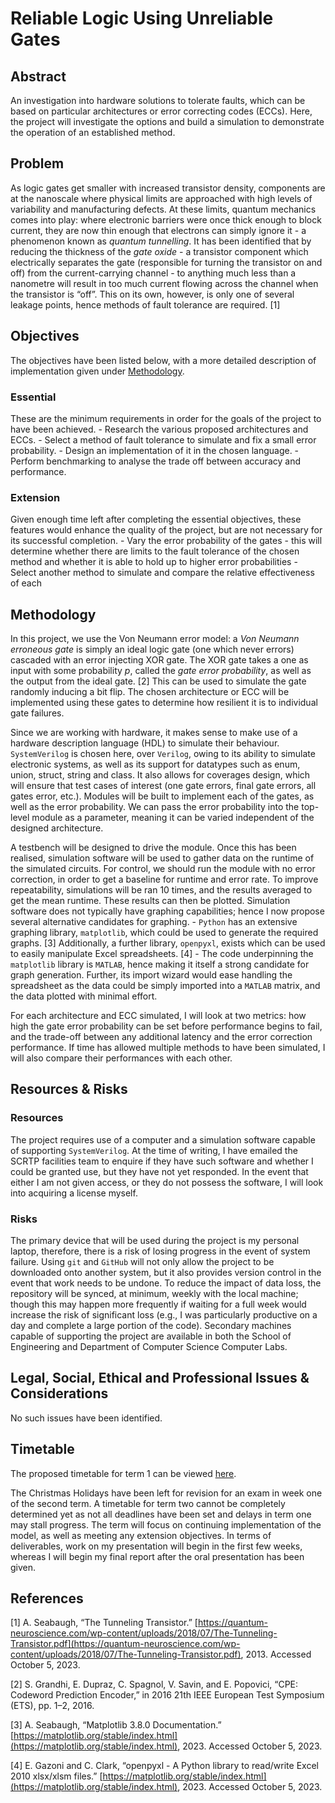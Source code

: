 # Reliable Logic Using Unreliable Gates

## Abstract
An investigation into hardware solutions to tolerate faults, which can be based on particular architectures or error correcting codes (ECCs). Here, the project will investigate the options and build a simulation to demonstrate the operation of an established method.


## Problem
As logic gates get smaller with increased transistor density, components are at the nanoscale where physical limits are approached with high levels of variability and manufacturing defects. At these limits, quantum mechanics comes into play: where electronic barriers were once thick enough to block current, they are now thin enough that electrons can simply ignore it - a phenomenon known as _quantum tunnelling_. It has been identified that by reducing the thickness of the _gate oxide_ - a transistor component which electrically separates the gate (responsible for turning the transistor on and off) from the current-carrying channel - to anything much less than a nanometre will result in too much current flowing across the channel when the transistor is “off”. This on its own, however, is only one of several leakage points, hence methods of fault tolerance are required. [1]


## Objectives
The objectives have been listed below, with a more detailed description of implementation given under [Methodology](#methodology).

### Essential
These are the minimum requirements in order for the goals of the project to have been achieved.
    - Research the various proposed architectures and ECCs.
    - Select a method of fault tolerance to simulate and fix a small error probability.
    - Design an implementation of it in the chosen language.
    - Perform benchmarking to analyse the trade off between accuracy and performance.

### Extension
Given enough time left after completing the essential objectives, these features would enhance the quality of the 
project, but are not necessary for its successful completion.
    - Vary the error probability of the gates - this will determine whether there are limits to the fault  tolerance of the chosen method and whether it is able to hold up to higher error probabilities
    - Select another method to simulate and compare the relative effectiveness of each


## Methodology
In this project, we use the Von Neumann error model: a _Von Neumann erroneous gate_ is simply an ideal logic gate (one which never errors) cascaded with an error injecting XOR gate. The XOR gate takes a one as input with some probability _p_, called the _gate error probability_, as well as the output from the ideal gate. [2] This can be used to simulate the gate randomly inducing a bit flip. The chosen architecture or ECC will be implemented using these gates to determine how resilient it is to individual gate failures.

Since we are working with hardware, it makes sense to make use of a hardware description language (HDL) to simulate their behaviour. `SystemVerilog` is chosen here, over `Verilog`, owing to its ability to simulate electronic systems, as well as its support for datatypes such as enum, union, struct, string and class. It also allows for coverages design, which will ensure that test cases of interest (one gate errors, final gate errors, all gates error, etc.). Modules will be built to implement each of the gates, as well as the error probability. We can pass the error probability into the top-level module as a parameter, meaning it can be varied independent of the designed architecture.

A testbench will be designed to drive the module. Once this has been realised, simulation software will be used to gather data on the runtime of the simulated circuits. For control, we should run the module with no error correction, in order to get a baseline for runtime and error rate. To improve repeatability, simulations will be ran 10 times, and the results averaged to get the mean runtime. These results can then be plotted. Simulation software does not typically have graphing capabilities; hence I now propose several alternative candidates for graphing.
    - `Python` has an extensive graphing library, `matplotlib`, which could be used to generate the required graphs. [3] Additionally, a further library, `openpyxl`, exists which can be used to easily manipulate Excel spreadsheets. [4]
    - The code underpinning the `matplotlib` library is `MATLAB`, hence making it itself a strong candidate for graph generation. Further, its import wizard would ease handling the spreadsheet as the data could be simply imported into a `MATLAB` matrix, and the data plotted with minimal effort.

For each architecture and ECC simulated, I will look at two metrics: how high the gate error probability 
can be set before performance begins to fail, and the trade-off between any additional latency and the error 
correction performance. If time has allowed multiple methods to have been simulated, I will also compare their 
performances with each other.


## Resources & Risks
### Resources
The project requires use of a computer and a simulation software capable of supporting `SystemVerilog`. At the time of writing, I have emailed the SCRTP facilities team to enquire if they have such software and whether I could be granted use, but they have not yet responded. In the event that either I am not given access, or they do not possess the software, I will look into acquiring a license myself.

### Risks
The primary device that will be used during the project is my personal laptop, therefore, there is a risk of losing progress in the event of system failure. Using `git` and `GitHub` will not only allow the project to be downloaded onto another system, but it also provides version control in the event that work needs to be undone. To reduce the impact of data loss, the repository will be synced, at minimum, weekly with the local machine; though this may happen more frequently if waiting for a full week would increase the risk of significant loss (e.g., I was particularly productive on a day and complete a large portion of the code). Secondary machines capable of supporting the project are available in both the School of Engineering and Department of Computer Science Computer Labs.


## Legal, Social, Ethical and Professional Issues & Considerations
No such issues have been identified.


## Timetable
The proposed timetable for term 1 can be viewed [here](https://github.com/alimmeek/reliable-logic-using-unreliable-gates/blob/main/docs/chart.pdf).

The Christmas Holidays have been left for revision for an exam in week one of the second term. A timetable for term two cannot be completely determined yet as not all deadlines have been set and delays in term one may stall progress. The term will focus on continuing implementation of the model, as well as meeting any extension objectives. In terms of deliverables, work on my presentation will begin in the first few weeks, whereas I will begin my final report after the oral presentation has been given.

## References
[1] A. Seabaugh, “The Tunneling Transistor.” [https://quantum-neuroscience.com/wp-content/uploads/2018/07/The-Tunneling-Transistor.pdf](https://quantum-neuroscience.com/wp-content/uploads/2018/07/The-Tunneling-Transistor.pdf), 2013. Accessed October 5, 2023.

[2] S. Grandhi, E. Dupraz, C. Spagnol, V. Savin, and E. Popovici, “CPE: Codeword Prediction Encoder,” in 2016 21th IEEE European Test Symposium (ETS), pp. 1–2, 2016.

[3] A. Seabaugh, “Matplotlib 3.8.0 Documentation.” [https://matplotlib.org/stable/index.html](https://matplotlib.org/stable/index.html), 2023. Accessed October 5, 2023.

[4] E. Gazoni and C. Clark, “openpyxl - A Python library to read/write Excel 2010 xlsx/xlsm files.” [https://matplotlib.org/stable/index.html](https://matplotlib.org/stable/index.html), 2023. Accessed October 5, 2023.
